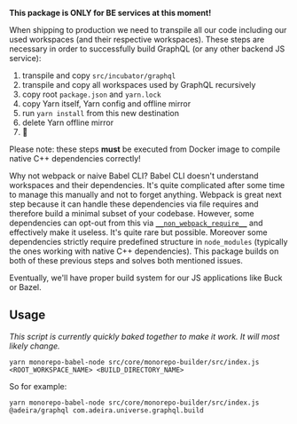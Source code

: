 **This package is ONLY for BE services at this moment!**

When shipping to production we need to transpile all our code including our used workspaces (and their respective workspaces). These steps are necessary in order to successfully build GraphQL (or any other backend JS service):

1. transpile and copy `src/incubator/graphql`
2. transpile and copy all workspaces used by GraphQL recursively
3. copy root `package.json` and `yarn.lock`
4. copy Yarn itself, Yarn config and offline mirror
5. run `yarn install` from this new destination
6. delete Yarn offline mirror
7. 🚀

Please note: these steps **must** be executed from Docker image to compile native C++ dependencies correctly!

Why not webpack or naive Babel CLI? Babel CLI doesn't understand workspaces and their dependencies. It's quite complicated after some time to manage this manually and not to forget anything. Webpack is great next step because it can handle these dependencies via file requires and therefore build a minimal subset of your codebase. However, some dependencies can opt-out from this via [`__non_webpack_require__`](https://webpack.js.org/api/module-variables/#__non_webpack_require__-webpack-specific) and effectively make it useless. It's quite rare but possible. Moreover some dependencies strictly require predefined structure in `node_modules` (typically the ones working with native C++ dependencies). This package builds on both of these previous steps and solves both mentioned issues.

Eventually, we'll have proper build system for our JS applications like Buck or Bazel.

## Usage

_This script is currently quickly baked together to make it work. It will most likely change._

```text
yarn monorepo-babel-node src/core/monorepo-builder/src/index.js <ROOT_WORKSPACE_NAME> <BUILD_DIRECTORY_NAME>
```

So for example:

```text
yarn monorepo-babel-node src/core/monorepo-builder/src/index.js @adeira/graphql com.adeira.universe.graphql.build
```

